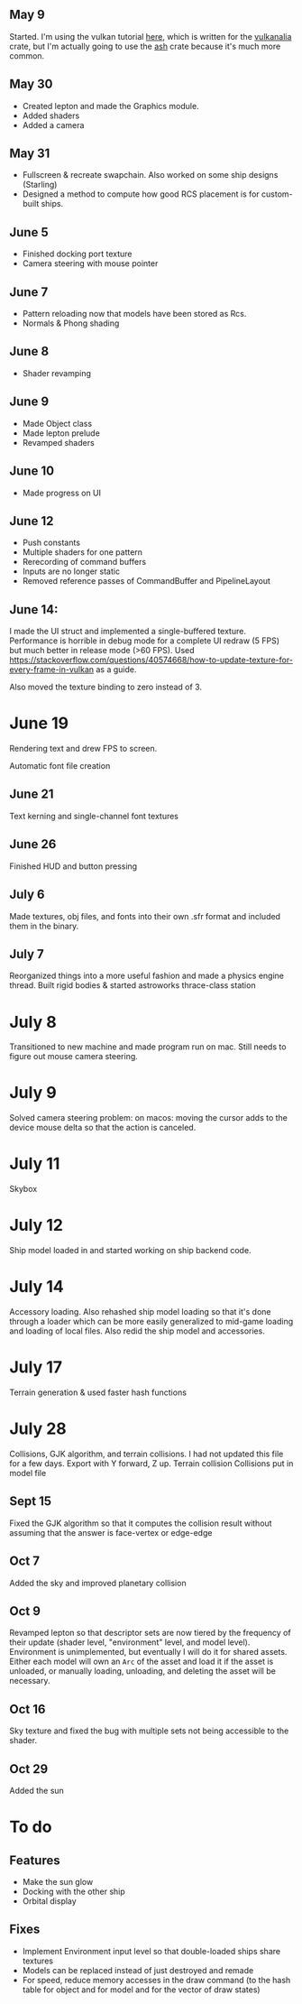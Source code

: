 ## May 9

Started. I'm using the vulkan tutorial [here](https://kylemayes.github.io/vulkanalia/setup/base_code.html), which is written for the [vulkanalia](https://docs.rs/vulkanalia/0.14.0/vulkanalia/) crate, but I'm actually going to use the [ash](https://docs.rs/ash/0.37.0+1.3.209/ash/) crate because it's much more common.

## May 30

- Created lepton and made the Graphics module.
- Added shaders
- Added a camera

## May 31

- Fullscreen & recreate swapchain. Also worked on some ship designs (Starling)
- Designed a method to compute how good RCS placement is for custom-built ships.

## June 5

- Finished docking port texture
- Camera steering with mouse pointer

## June 7

- Pattern reloading now that models have been stored as Rcs.
- Normals & Phong shading

## June 8

- Shader revamping

## June 9

- Made Object class
- Made lepton prelude
- Revamped shaders

## June 10

- Made progress on UI

## June 12

- Push constants
- Multiple shaders for one pattern
- Rerecording of command buffers
- Inputs are no longer static
- Removed reference passes of CommandBuffer and PipelineLayout

## June 14:

I made the UI struct and implemented a single-buffered texture. Performance is horrible in debug mode for a complete UI redraw (5 FPS) but much better in release mode (>60 FPS). Used https://stackoverflow.com/questions/40574668/how-to-update-texture-for-every-frame-in-vulkan as a guide.

Also moved the texture binding to zero instead of 3.

# June 19

Rendering text and drew FPS to screen.

Automatic font file creation

## June 21

Text kerning and single-channel font textures

## June 26

Finished HUD and button pressing

## July 6

Made textures, obj files, and fonts into their own .sfr format and included them in the binary.

## July 7

Reorganized things into a more useful fashion and made a physics engine thread. Built rigid bodies & started astroworks thrace-class station

# July 8

Transitioned to new machine and made program run on mac. Still needs to figure out mouse camera steering.

# July 9

Solved camera steering problem: on macos: moving the cursor adds to the device mouse delta so that the action is canceled.

# July 11

Skybox

# July 12

Ship model loaded in and started working on ship backend code.

# July 14

Accessory loading. Also rehashed ship model loading so that it's done through a loader which can be more easily generalized to mid-game loading and loading of local files. Also redid the ship model and accessories.

# July 17

Terrain generation & used faster hash functions

# July 28

Collisions, GJK algorithm, and terrain collisions. I had not updated this file for a few days.
Export with Y forward, Z up.
Terrain collision
Collisions put in model file

## Sept 15

Fixed the GJK algorithm so that it computes the collision result without assuming that the answer is face-vertex or edge-edge

## Oct 7

Added the sky and improved planetary collision

## Oct 9

Revamped lepton so that descriptor sets are now tiered by the frequency of their update (shader level, "environment" level, and model level). Environment is unimplemented, but eventually I will do it for shared assets. Either each model will own an `Arc` of the asset and load it if the asset is unloaded, or manually loading, unloading, and deleting the asset will be necessary.

## Oct 16

Sky texture and fixed the bug with multiple sets not being accessible to the shader.

## Oct 29

Added the sun

# To do

## Features
- Make the sun glow
- Docking with the other ship
- Orbital display

## Fixes
- Implement Environment input level so that double-loaded ships share textures
- Models can be replaced instead of just destroyed and remade
- For speed, reduce memory accesses in the draw command (to the hash table for object and for model and for the vector of draw states)